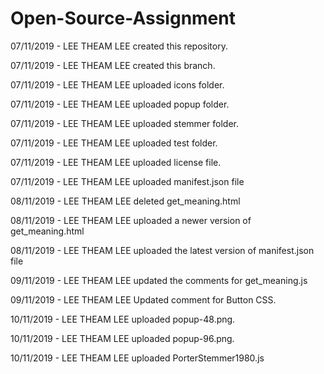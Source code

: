 # Open-Source-Assignment

07/11/2019 - LEE THEAM LEE created this repository.

07/11/2019 - LEE THEAM LEE created this branch.

07/11/2019 - LEE THEAM LEE uploaded icons folder.

07/11/2019 - LEE THEAM LEE uploaded popup folder.

07/11/2019 - LEE THEAM LEE uploaded stemmer folder.

07/11/2019 - LEE THEAM LEE uploaded test folder.

07/11/2019 - LEE THEAM LEE uploaded license file.

07/11/2019 - LEE THEAM LEE uploaded manifest.json file 

08/11/2019 - LEE THEAM LEE deleted get_meaning.html

08/11/2019 - LEE THEAM LEE uploaded a newer version of get_meaning.html

08/11/2019 - LEE THEAM LEE uploaded the latest version of manifest.json file

09/11/2019 - LEE THEAM LEE updated the comments for get_meaning.js

09/11/2019 - LEE THEAM LEE Updated comment for Button CSS.

10/11/2019 - LEE THEAM LEE uploaded popup-48.png.

10/11/2019 - LEE THEAM LEE uploaded popup-96.png.

10/11/2019 - LEE THEAM LEE uploaded PorterStemmer1980.js
